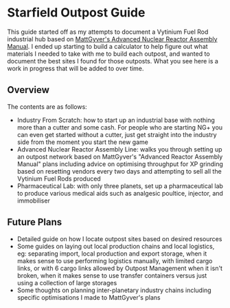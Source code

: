 # Starfield Outpost Guide

This guide started off as my attempts to document a Vytinium Fuel Rod industrial hub based on [MattGyver's Advanced Nuclear Reactor Assembly Manual](https://www.mattgyver.com/store/starfield-advanced-reactor-assembly-manual). I ended up starting to build a calculator to help figure out what materials I needed to take with me to build each outpost, and wanted to document the best sites I found for those outposts. What you see here is a work in progress that will be added to over time.

## Overview

The contents are as follows:

- Industry From Scratch: how to start up an industrial base with nothing more than a cutter and some cash. For people who are starting NG+ you can even get started without a cutter, just get straight into the industry side from the moment you start the new game
- Advanced Nuclear Reactor Assembly Line: walks you through setting up an outpost network based on MattGyver's "Advanced Reactor Assembly Manual" plans including advice on optimising throughput for XP grinding based on resetting vendors every two days and attempting to sell all the Vytinium Fuel Rods produced
- Pharmaceutical Lab: with only three planets, set up a pharmaceutical lab to produce various medical aids such as analgesic poultice, injector, and immobiliser

## Future Plans

- Detailed guide on how I locate outpost sites based on desired resources
- Some guides on laying out local production chains and local logistics, eg: separating import, local production and export storage, when it makes sense to use performing logistics manually, with limited cargo links, or with 6 cargo links allowed by Outpost Management when it isn't broken, when it makes sense to use transfer containers versus just using a collection of large storages
- Some thoughts on planning inter-planetary industry chains including specific optimisations I made to MattGyver's plans

